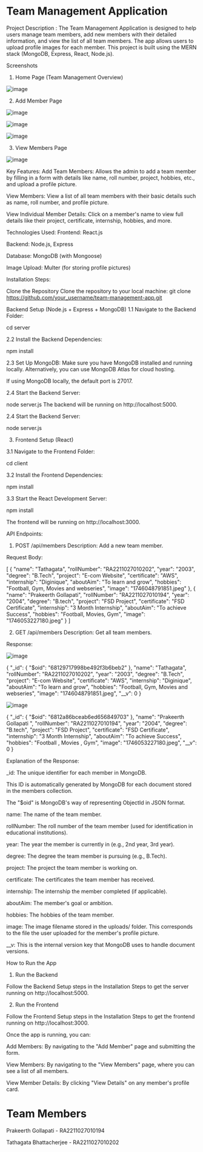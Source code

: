 # Team Management Application

 Project Description : The Team Management Application is designed to help users manage team members, add new members with their detailed information, and view the list of all team members. The app allows users to upload profile images for 
each member. This project is built using the MERN stack (MongoDB, Express, React, Node.js).

Screenshots

1. Home Page (Team Management Overview)

![image](https://github.com/user-attachments/assets/11a4808b-1d34-4cfa-aac8-46270b93c480)


2. Add Member Page

![image](https://github.com/user-attachments/assets/0975192f-c55e-40db-8751-c4cb93f6db6b)

![image](https://github.com/user-attachments/assets/21972e6d-deb8-4101-9cf6-0f0fc87f7b81)

![image](https://github.com/user-attachments/assets/470cdc8f-1aa1-43db-b08f-a2528e05f094)


3. View Members Page

![image](https://github.com/user-attachments/assets/c321f176-8241-4542-bbc2-42fec90b8c8b)




Key Features: Add Team Members: Allows the admin to add a team member by filling in a form with details like name, roll number, project, hobbies, etc., and upload a profile picture.

View Members: View a list of all team members with their basic details such as name, roll number, and profile picture.

View Individual Member Details: Click on a member's name to view full details like their project, certificate, internship, hobbies, and more.

Technologies Used: Frontend: React.js

Backend: Node.js, Express

Database: MongoDB (with Mongoose)

Image Upload: Multer (for storing profile pictures)

Installation Steps:

Clone the Repository Clone the repository to your local machine:
git clone https://github.com/your_username/team-management-app.git

Backend Setup (Node.js + Express + MongoDB) 1.1 Navigate to the Backend Folder:

cd server

2.2 Install the Backend Dependencies:

  npm install

2.3 Set Up MongoDB: Make sure you have MongoDB installed and running locally. Alternatively, you can use MongoDB Atlas for cloud hosting.

If using MongoDB locally, the default port is 27017.

2.4 Start the Backend Server:

node server.js The backend will be running on http://localhost:5000.

2.4 Start the Backend Server:

node server.js


3. Frontend Setup (React)

3.1 Navigate to the Frontend Folder:

  cd client
  
3.2 Install the Frontend Dependencies:

  npm install

3.3 Start the React Development Server:

 npm install

The frontend will be running on http://localhost:3000.


API Endpoints:

1. POST /api/members
Description: Add a new team member.

Request Body:

[
  {
    "name": "Tathagata",
    "rollNumber": "RA2211027010202",
    "year": "2003",
    "degree": "B.Tech",
    "project": "E-com Website",
    "certificate": "AWS",
    "internship": "Diginique",
    "aboutAim": "To learn and grow",
    "hobbies": "Football, Gym, Movies and webseries",
    "image": "1746048791851.jpeg"
  },
  {
    "name": "Prakeerth Gollapati",
    "rollNumber": "RA2211027010194",
    "year": "2004",
    "degree": "B.tech",
    "project": "FSD Project",
    "certificate": "FSD Certificate",
    "internship": "3 Month Internship",
    "aboutAim": "To achieve Success",
    "hobbies": "Football, Movies, Gym",
    "image": "1746053227180.jpeg"
  }
]


2. GET /api/members
Description: Get all team members.

Response:

![image](https://github.com/user-attachments/assets/5b2a2dab-f6d7-4268-b5ef-edddf62663fd)

{
  "_id": {
    "$oid": "68129717998be492f3b6beb2"
  },
  "name": "Tathagata",
  "rollNumber": "RA2211027010202",
  "year": "2003",
  "degree": "B.Tech",
  "project": "E-com Website",
  "certificate": "AWS",
  "internship": "Diginique",
  "aboutAim": "To learn and grow",
  "hobbies": "Football, Gym, Movies and webseries",
  "image": "1746048791851.jpeg",
  "__v": 0
}

![image](https://github.com/user-attachments/assets/53a1f21b-cd17-4073-b2f8-c1eb9d990897)


{
  "_id": {
    "$oid": "6812a86bceab6ed656849703"
  },
  "name": "Prakeerth Gollapati ",
  "rollNumber": "RA2211027010194",
  "year": "2004",
  "degree": "B.tech",
  "project": "FSD Project",
  "certificate": "FSD Certificate",
  "internship": "3 Month Internship",
  "aboutAim": "To achieve Success",
  "hobbies": "Football , Movies , Gym",
  "image": "1746053227180.jpeg",
  "__v": 0
}

Explanation of the Response:


_id: The unique identifier for each member in MongoDB.

This ID is automatically generated by MongoDB for each document stored in the members collection.

The "$oid" is MongoDB's way of representing ObjectId in JSON format.

name: The name of the team member.

rollNumber: The roll number of the team member (used for identification in educational institutions).

year: The year the member is currently in (e.g., 2nd year, 3rd year).

degree: The degree the team member is pursuing (e.g., B.Tech).

project: The project the team member is working on.

certificate: The certificates the team member has received.

internship: The internship the member completed (if applicable).

aboutAim: The member's goal or ambition.

hobbies: The hobbies of the team member.

image: The image filename stored in the uploads/ folder. This corresponds to the file the user uploaded for the member's profile picture.

__v: This is the internal version key that MongoDB uses to handle document versions.



How to Run the App

1. Run the Backend

Follow the Backend Setup steps in the Installation Steps to get the server running on http://localhost:5000.

2. Run the Frontend

Follow the Frontend Setup steps in the Installation Steps to get the frontend running on http://localhost:3000.

Once the app is running, you can:

Add Members: By navigating to the "Add Member" page and submitting the form.

View Members: By navigating to the "View Members" page, where you can see a list of all members.

View Member Details: By clicking "View Details" on any member's profile card.

# Team Members

Prakeerth Gollapati - RA2211027010194

Tathagata Bhattacherjee - RA2211027010202














